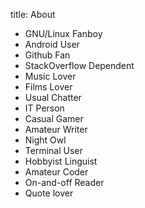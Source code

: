 title: About

<div id="about">
  <ul>
    <li> <span class="icon-stack"> <i class="icon-check-empty icon-stack-base" ></i><i class="icon-linux"></i> </span> GNU/Linux Fanboy</li>
    <li> <span class="icon-stack"> <i class="icon-check-empty icon-stack-base" ></i><i class="icon-android"></i> </span> Android User</li>      
    <li> <span class="icon-stack"> <i class="icon-check-empty icon-stack-base" ></i><i class="icon-github"></i> </span> Github Fan</li>      
    <li> <span class="icon-stack"> <i class="icon-check-empty icon-stack-base" ></i><i class="icon-stackexchange"></i> </span> StackOverflow Dependent</li>      
    <li> <span class="icon-stack"> <i class="icon-check-empty icon-stack-base" ></i><i class="icon-music"></i> </span> Music Lover</li>      
    <li> <span class="icon-stack"> <i class="icon-check-empty icon-stack-base" ></i><i class="icon-film"></i> </span> Films Lover</li>      
    <li> <span class="icon-stack"> <i class="icon-check-empty icon-stack-base" ></i><i class="icon-comments"></i> </span> Usual Chatter</li>      
    <li> <span class="icon-stack"> <i class="icon-check-empty icon-stack-base" ></i><i class="icon-laptop"></i> </span> IT Person</li>      
    <li> <span class="icon-stack"> <i class="icon-check-empty icon-stack-base" ></i><i class="icon-gamepad"></i> </span> Casual Gamer</li>      
    <li> <span class="icon-stack"> <i class="icon-check-empty icon-stack-base" ></i><i class="icon-pencil"></i> </span> Amateur Writer</li>      
    <li> <span class="icon-stack"> <i class="icon-check-empty icon-stack-base" ></i><i class="icon-moon"></i> </span> Night Owl</li>      
    <li> <span class="icon-stack"> <i class="icon-check-empty icon-stack-base" ></i><i class="icon-terminal"></i> </span> Terminal User</li>      
    <li> <span class="icon-stack"> <i class="icon-check-empty icon-stack-base" ></i><i class="icon-flag"></i> </span> Hobbyist Linguist</li>      
    <li> <span class="icon-stack"> <i class="icon-check-empty icon-stack-base" ></i><i class="icon-code"></i> </span> Amateur Coder</li>      
    <li> <span class="icon-stack"> <i class="icon-check-empty icon-stack-base" ></i><i class="icon-book"></i> </span> On-and-off Reader</li>      
    <li> <span class="icon-stack"> <i class="icon-check-empty icon-stack-base" ></i><i class="icon-quote-right"></i> </span> Quote lover</li>      
  </ul>
</div>
